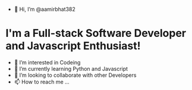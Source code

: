 - 👋 Hi, I’m @aamirbhat382
# I'm a Full-stack Software Developer and Javascript Enthusiast!
- 👀 I’m interested in Codeing
- 🌱 I’m currently learning Python and Javascript 
- 💞️ I’m looking to collaborate with other Developers
- 📫 How to reach me ...

<!---
aamirbhat382/aamirbhat382 is a ✨ special ✨ repository because its `README.md` (this file) appears on your GitHub profile.
You can click the Preview link to take a look at your changes.
--->
